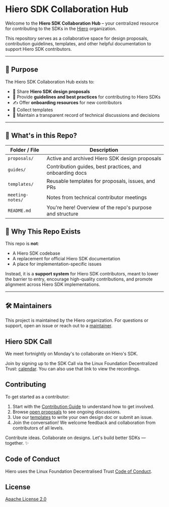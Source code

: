 # Hiero SDK Collaboration Hub

Welcome to the **Hiero SDK Collaboration Hub** – your centralized resource for contributing to the SDKs in the [Hiero](https://github.com/hiero-ledger) organization.

This repository serves as a collaborative space for design proposals, contribution guidelines, templates, and other helpful documentation to support Hiero SDK contributors.

---

## 🎯 Purpose

The Hiero SDK Collaboration Hub exists to:

- 🧠 Share **Hiero SDK design proposals**
- 📘 Provide **guidelines and best practices** for contributing to Hiero SDKs
- ✍️ Offer **onboarding resources** for new contributors
- 🧰 Collect templates
- 📜 Maintain a transparent record of technical discussions and decisions

---

## 📂 What's in this Repo?

| Folder / File     | Description                                               |
|-------------------|-----------------------------------------------------------|
| `proposals/`      | Active and archived Hiero SDK design proposals            |
| `guides/`         | Contribution guides, best practices, and onboarding docs  |
| `templates/`      | Reusable templates for proposals, issues, and PRs         |
| `meeting-notes/`  | Notes from technical contributor meetings                 |
| `README.md`       | You're here! Overview of the repo's purpose and structure |


## 🧭 Why This Repo Exists

This repo is **not**:

- A Hiero SDK codebase
- A replacement for official Hiero SDK documentation
- A place for implementation-specific issues

Instead, it is a **support system** for Hiero SDK contributors, meant to lower the barrier to entry, encourage high-quality contributions, and promote alignment across Hiero SDK implementations.

---

## 🛠 Maintainers

This project is maintained by the Hiero organization. For questions or support, open an issue or reach out to a [maintainer](MAINTAINERS.md).

## Hiero SDK Call 

We meet fortnightly on Monday's to collaborate on Hiero's SDK.

Join by signing up to the SDK Call via the Linux Foundation Decentralized Trust: [calendar](https://www.lfdecentralizedtrust.org/meeting-calendar).
You can also use that link to view the recordings.

## Contributing

To get started as a contributor:
1. Start with the [Contribution Guide](https://github.com/hiero-ledger/.github/blob/main/CONTRIBUTING.md) to understand how to get involved.
2. Browse [open proposals](proposals/) to see ongoing discussions.
3. Use our [templates](templates/) to write your own design doc or submit an issue.
4. Join the conversation! We welcome feedback and collaboration from contributors of all levels.

Contribute ideas. Collaborate on designs. Let's build better SDKs — together. ✨

## Code of Conduct

Hiero uses the Linux Foundation Decentralised Trust [Code of Conduct](https://www.lfdecentralizedtrust.org/code-of-conduct).

## License

[Apache License 2.0](LICENSE)
